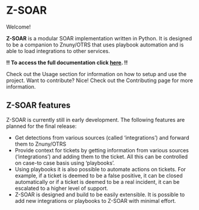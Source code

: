 # Z-SOAR

Welcome!

**Z-SOAR** is a modular SOAR implementation written in Python. It is designed to be a companion to Znuny/OTRS that uses playbook automation and is able to load integrations to other services.

**!! To access the full documentation click [here](https://z-soar.readthedocs.io/en/latest/). !!**

Check out the Usage section for information on how to setup and use the project.
Want to contribute? Nice! Check out the Contributing page for more information.

## Z-SOAR features

Z-SOAR is currently still in early development. The following features are planned for the final release:

- Get detections from various sources (called ‘integrations’) and forward them to Znuny/OTRS
- Provide context for tickets by getting information from various sources (‘integrations’) and adding them to the ticket. All this can be controlled on case-to case basis using ‘playbooks’.
- Using playbooks it is also possible to automate actions on tickets. For example, if a ticket is deemed to be a false positive, it can be closed automatically or if a ticket is deemed to be a real incident, it can be escalated to a higher level of support.
- Z-SOAR is designed and build to be easily extensible. It is possible to add new integrations or playbooks to Z-SOAR with minimal effort.
